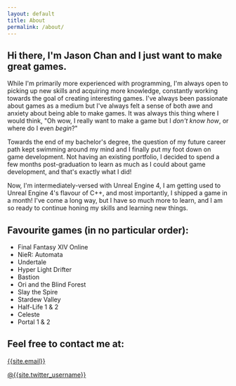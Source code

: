 ```yaml
---
layout: default
title: About
permalink: /about/
---
```


## Hi there, I'm Jason Chan and I just want to make **great games**.

While I'm primarily more experienced with programming, I'm always open to picking up new skills and acquiring more knowledge, constantly working towards the goal of creating interesting games. I've always been passionate about games as a medium but I've always felt a sense of both awe and anxiety about being able to make games. It was always this thing where I would think, "Oh wow, I really want to make a game but I _don't know how_, or where do I even _begin_?" 

Towards the end of my bachelor's degree, the question of my future career path kept swimming around my mind and I finally put my foot down on game development. Not having an existing portfolio, I decided to spend a few months post-graduation to learn as much as I could about game development, and that's exactly what I did!

Now, I'm intermediately-versed with Unreal Engine 4, I am getting used to Unreal Engine 4's flavour of C++, and most importantly, I shipped a game in a month! I've come a long way, but I have so much more to learn, and I am so ready to continue honing my skills and learning new things.

## Favourite games (in no particular order):
- Final Fantasy XIV Online
- NieR: Automata
- Undertale
- Hyper Light Drifter
- Bastion
- Ori and the Blind Forest
- Slay the Spire
- Stardew Valley
- Half-Life 1 & 2
- Celeste
- Portal 1 & 2

## Feel free to contact me at:
[{{site.email}}](mailto:{{site.email}})

[@{{site.twitter_username}}](https://twitter.com/hianhianhian_)

